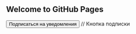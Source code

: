 ## Welcome to GitHub Pages

<script src="https://pxl.altcraft.denis-kolesnik.lan/ak_container.js?id=MXwz" ></script>

<button id="init_sub">Подписаться на уведомления</button> // Кнопка подписки
 
<script>
    document.getElementById('init_sub').addEventListener('click', function() { // По клику на кнопку..
    try {
        var akPush = new AKPush(AIzaSyA93JppIAkhHU5I0LS2SEnsHfghO3Y2f6w);
        akPush.initSubscription() // ..показать форму подписки
        }
    catch (e) {
        console.log(e); // Или записать ошибку в консоль браузера
        }
    });
</script>
